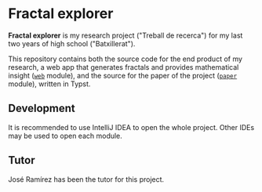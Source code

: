 # Fractal explorer

**Fractal explorer** is my research project ("Treball de recerca") for my last two years of high school ("Batxillerat").

This repository contains both the source code for the end product of my research, a web app that generates fractals and
provides mathematical insight ([`web`](./web) module), and the source for the paper of the project ([`paper`](./paper)
module), written in Typst.

## Development

It is recommended to use IntelliJ IDEA to open the whole project. Other IDEs may be used to open each module.

## Tutor

José Ramírez has been the tutor for this project.